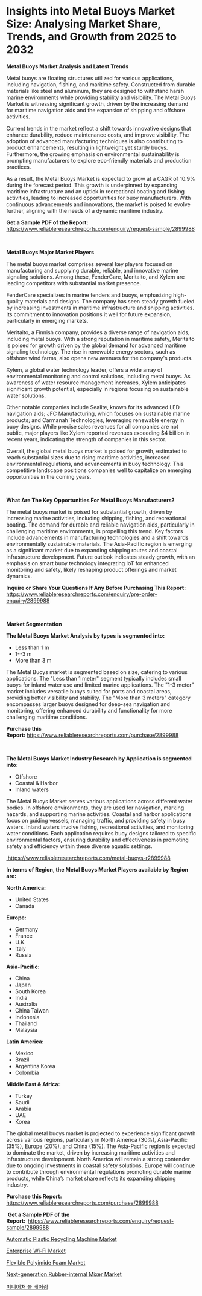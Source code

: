 <p><h1>Insights into Metal Buoys Market Size: Analysing Market Share, Trends, and Growth from 2025 to 2032</h1></p><p><strong>Metal Buoys Market Analysis and Latest Trends</strong></p>
<p><p>Metal buoys are floating structures utilized for various applications, including navigation, fishing, and maritime safety. Constructed from durable materials like steel and aluminum, they are designed to withstand harsh marine environments while providing stability and visibility. The Metal Buoys Market is witnessing significant growth, driven by the increasing demand for maritime navigation aids and the expansion of shipping and offshore activities. </p><p>Current trends in the market reflect a shift towards innovative designs that enhance durability, reduce maintenance costs, and improve visibility. The adoption of advanced manufacturing techniques is also contributing to product enhancements, resulting in lightweight yet sturdy buoys. Furthermore, the growing emphasis on environmental sustainability is prompting manufacturers to explore eco-friendly materials and production practices. </p><p>As a result, the Metal Buoys Market is expected to grow at a CAGR of 10.9% during the forecast period. This growth is underpinned by expanding maritime infrastructure and an uptick in recreational boating and fishing activities, leading to increased opportunities for buoy manufacturers. With continuous advancements and innovations, the market is poised to evolve further, aligning with the needs of a dynamic maritime industry.</p></p>
<p><strong>Get a Sample PDF of the Report:&nbsp;</strong> <a href="https://www.reliableresearchreports.com/enquiry/request-sample/2899988?utm_campaign=40&utm_medium=2&utm_source=Github&utm_content=ia&utm_term=16032025&utm_id=metal-buoys">https://www.reliableresearchreports.com/enquiry/request-sample/2899988</a></p>
<p>&nbsp;</p>
<p><strong>Metal Buoys Major Market Players</strong></p>
<p><p>The metal buoys market comprises several key players focused on manufacturing and supplying durable, reliable, and innovative marine signaling solutions. Among these, FenderCare, Meritaito, and Xylem are leading competitors with substantial market presence.</p><p>FenderCare specializes in marine fenders and buoys, emphasizing high-quality materials and designs. The company has seen steady growth fueled by increasing investments in maritime infrastructure and shipping activities. Its commitment to innovation positions it well for future expansion, particularly in emerging markets.</p><p>Meritaito, a Finnish company, provides a diverse range of navigation aids, including metal buoys. With a strong reputation in maritime safety, Meritaito is poised for growth driven by the global demand for advanced maritime signaling technology. The rise in renewable energy sectors, such as offshore wind farms, also opens new avenues for the company's products.</p><p>Xylem, a global water technology leader, offers a wide array of environmental monitoring and control solutions, including metal buoys. As awareness of water resource management increases, Xylem anticipates significant growth potential, especially in regions focusing on sustainable water solutions.</p><p>Other notable companies include Sealite, known for its advanced LED navigation aids; JFC Manufacturing, which focuses on sustainable marine products; and Carmanah Technologies, leveraging renewable energy in buoy designs. While precise sales revenues for all companies are not public, major players like Xylem reported revenues exceeding $4 billion in recent years, indicating the strength of companies in this sector.</p><p>Overall, the global metal buoys market is poised for growth, estimated to reach substantial sizes due to rising maritime activities, increased environmental regulations, and advancements in buoy technology. This competitive landscape positions companies well to capitalize on emerging opportunities in the coming years.</p></p>
<p>&nbsp;</p>
<p><strong>What Are The Key Opportunities For Metal Buoys Manufacturers?</strong></p>
<p><p>The metal buoys market is poised for substantial growth, driven by increasing marine activities, including shipping, fishing, and recreational boating. The demand for durable and reliable navigation aids, particularly in challenging maritime environments, is propelling this trend. Key factors include advancements in manufacturing technologies and a shift towards environmentally sustainable materials. The Asia-Pacific region is emerging as a significant market due to expanding shipping routes and coastal infrastructure development. Future outlook indicates steady growth, with an emphasis on smart buoy technology integrating IoT for enhanced monitoring and safety, likely reshaping product offerings and market dynamics.</p></p>
<p><strong>Inquire or Share Your Questions If Any Before Purchasing This Report:</strong> <a href="https://www.reliableresearchreports.com/enquiry/pre-order-enquiry/2899988?utm_campaign=40&utm_medium=2&utm_source=Github&utm_content=ia&utm_term=16032025&utm_id=metal-buoys">https://www.reliableresearchreports.com/enquiry/pre-order-enquiry/2899988</a></p>
<p>&nbsp;</p>
<p><strong>Market Segmentation</strong></p>
<p><strong>The Metal Buoys Market Analysis by types is segmented into:</strong></p>
<p><ul><li>Less than 1 m</li><li>1--3 m</li><li>More than 3 m</li></ul></p>
<p><p>The Metal Buoys market is segmented based on size, catering to various applications. The "Less than 1 meter" segment typically includes small buoys for inland water use and limited marine applications. The "1-3 meter" market includes versatile buoys suited for ports and coastal areas, providing better visibility and stability. The "More than 3 meters" category encompasses larger buoys designed for deep-sea navigation and monitoring, offering enhanced durability and functionality for more challenging maritime conditions.</p></p>
<p><strong>Purchase this Report:&nbsp;</strong><a href="https://www.reliableresearchreports.com/purchase/2899988?utm_campaign=40&utm_medium=2&utm_source=Github&utm_content=ia&utm_term=16032025&utm_id=metal-buoys">https://www.reliableresearchreports.com/purchase/2899988</a></p>
<p>&nbsp;</p>
<p><strong>The Metal Buoys Market Industry Research by Application is segmented into:</strong></p>
<p><ul><li>Offshore</li><li>Coastal & Harbor</li><li>Inland waters</li></ul></p>
<p><p>The Metal Buoys Market serves various applications across different water bodies. In offshore environments, they are used for navigation, marking hazards, and supporting marine activities. Coastal and harbor applications focus on guiding vessels, managing traffic, and providing safety in busy waters. Inland waters involve fishing, recreational activities, and monitoring water conditions. Each application requires buoy designs tailored to specific environmental factors, ensuring durability and effectiveness in promoting safety and efficiency within these diverse aquatic settings.</p></p>
<p><a href="https://www.reliableresearchreports.com/metal-buoys-r2899988?utm_campaign=40&utm_medium=2&utm_source=Github&utm_content=ia&utm_term=16032025&utm_id=metal-buoys">&nbsp;https://www.reliableresearchreports.com/metal-buoys-r2899988</a></p>
<p><strong>In terms of Region, the Metal Buoys Market Players available by Region are:</strong></p>
<p>
    <p> <strong> North America: </strong>
        <ul>
            <li>United States</li>
            <li>Canada</li>
        </ul>
        </p> 
    <p> <strong> Europe: </strong>
        <ul>
            <li>Germany</li>
            <li>France</li>
            <li>U.K.</li>
            <li>Italy</li>
            <li>Russia</li>
        </ul>
        </p> 
    <p> <strong> Asia-Pacific: </strong>
        <ul>
            <li>China</li>
            <li>Japan</li>
            <li>South Korea</li>
            <li>India</li>
            <li>Australia</li>
            <li>China Taiwan</li>
            <li>Indonesia</li>
            <li>Thailand</li>
            <li>Malaysia</li>
        </ul>
        </p> 
    <p> <strong> Latin America: </strong>
        <ul>
            <li>Mexico</li>
            <li>Brazil</li>
            <li>Argentina Korea</li>
            <li>Colombia</li>
        </ul>
        </p> 
    <p> <strong> Middle East & Africa: </strong>
        <ul>
            <li>Turkey</li>
            <li>Saudi</li>
            <li>Arabia</li>
            <li>UAE</li>
            <li>Korea</li>
        </ul>
    </p>
    </p>
<p><p>The global metal buoys market is projected to experience significant growth across various regions, particularly in North America (30%), Asia-Pacific (35%), Europe (20%), and China (15%). The Asia-Pacific region is expected to dominate the market, driven by increasing maritime activities and infrastructure development. North America will remain a strong contender due to ongoing investments in coastal safety solutions. Europe will continue to contribute through environmental regulations promoting durable marine products, while China’s market share reflects its expanding shipping industry.</p></p>
<p><strong>Purchase this Report: </strong><a href="https://www.reliableresearchreports.com/purchase/2899988?utm_campaign=40&utm_medium=2&utm_source=Github&utm_content=ia&utm_term=16032025&utm_id=metal-buoys">https://www.reliableresearchreports.com/purchase/2899988</a></p>
<p>&nbsp;<strong>Get a Sample PDF of the Report:&nbsp;&nbsp;</strong><a href="https://www.reliableresearchreports.com/enquiry/request-sample/2899988?utm_campaign=40&utm_medium=2&utm_source=Github&utm_content=ia&utm_term=16032025&utm_id=metal-buoys">https://www.reliableresearchreports.com/enquiry/request-sample/2899988</a></p>
<p><strong></strong></p>
<p><p><a href="https://github.com/rvadencho/Market-Research-Report-List-1/blob/main/automatic-plastic-recycling-machine-market.md?utm_campaign=40&utm_medium=2&utm_source=Github&utm_content=ia&utm_term=16032025&utm_id=metal-buoys">Automatic Plastic Recycling Machine Market</a></p><p><a href="https://github.com/obajimlaweh59/Market-Research-Report-List-1/blob/main/enterprise-wi-fi-market.md?utm_campaign=40&utm_medium=2&utm_source=Github&utm_content=ia&utm_term=16032025&utm_id=metal-buoys">Enterprise Wi-Fi Market</a></p><p><a href="https://github.com/muoioconzej8/Market-Research-Report-List-1/blob/main/flexible-polyimide-foam-market.md?utm_campaign=40&utm_medium=2&utm_source=Github&utm_content=ia&utm_term=16032025&utm_id=metal-buoys">Flexible Polyimide Foam Market</a></p><p><a href="https://github.com/gripeluigstt/Market-Research-Report-List-1/blob/main/next-generation-rubber-internal-mixer-market.md?utm_campaign=40&utm_medium=2&utm_source=Github&utm_content=ia&utm_term=16032025&utm_id=metal-buoys">Next-generation Rubber-internal Mixer Market</a></p><p><a href="https://github.com/sougarounis/Market-Research-Report-List-7/blob/main/827852446673.md?utm_campaign=40&utm_medium=2&utm_source=Github&utm_content=ia&utm_term=16032025&utm_id=metal-buoys">미니어처 볼 베어링</a></p></p>